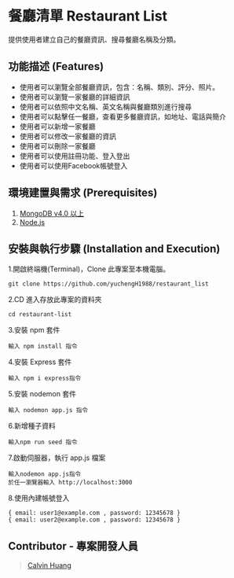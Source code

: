 # 餐廳清單 Restaurant List 
  提供使用者建立自己的餐廳資訊、搜尋餐廳名稱及分類。

## 功能描述 (Features)
* 使用者可以瀏覽全部餐廳資訊，包含：名稱、類別、評分、照片。
* 使用者可以瀏覽一家餐廳的詳細資訊
* 使用者可以依照中文名稱、英文名稱與餐廳類別進行搜尋
* 使用者可以點擊任一餐廳，查看更多餐廳資訊，如地址、電話與簡介
* 使用者可以新增一家餐廳
* 使用者可以修改一家餐廳的資訊
* 使用者可以刪除一家餐廳
* 使用者可以使用註冊功能、登入登出
* 使用者可以使用Facebook帳號登入

## 環境建置與需求 (Prerequisites)
1. [MongoDB v4.0 以上](https://www.mongodb.com/download-center/community)
2. [Node.js](https://nodejs.org/en/)

## 安裝與執行步驟 (Installation and Execution)
1.開啟終端機(Terminal)，Clone 此專案至本機電腦。
```
git clone https://github.com/yuchengH1988/restaurant_list
```
2.CD 進入存放此專案的資料夾
```
cd restaurant-list
```
3.安裝 npm 套件
```
輸入 npm install 指令
```
4.安裝 Express 套件
```
輸入 npm i express指令
```
5.安裝 nodemon 套件
```
輸入 nodemon app.js 指令
```
6.新增種子資料
```
輸入npm run seed 指令
```

7.啟動伺服器，執行 app.js 檔案
```
輸入nodemon app.js指令
於任一瀏覽器輸入 http://localhost:3000 
```
8.使用內建帳號登入
```
{ email: user1@example.com , password: 12345678 }
{ email: user2@example.com , password: 12345678 }

```



## Contributor - 專案開發人員

> [Calvin Huang](https://github.com/yuchengH1988)